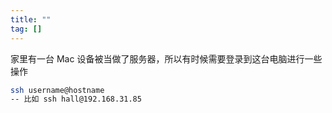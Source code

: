 ```yaml
---
title: ""
tag: [] 
---
```


家里有一台 Mac 设备被当做了服务器，所以有时候需要登录到这台电脑进行一些操作

```zsh
ssh username@hostname
-- 比如 ssh hall@192.168.31.85
```